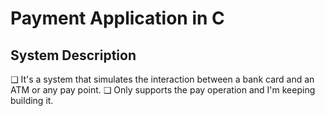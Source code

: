 # Payment Application in C

## System Description
❑ It's a system that simulates the interaction between a bank card and an ATM or any pay point.
❑ Only supports the pay operation and I'm keeping building it.
